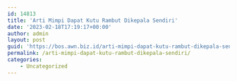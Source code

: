 ```yaml
---
id: 14813
title: 'Arti Mimpi Dapat Kutu Rambut Dikepala Sendiri'
date: '2023-02-18T17:19:17+00:00'
author: admin
layout: post
guid: 'https://bos.awn.biz.id/arti-mimpi-dapat-kutu-rambut-dikepala-sendiri/'
permalink: /arti-mimpi-dapat-kutu-rambut-dikepala-sendiri/
categories:
    - Uncategorized
---
```


